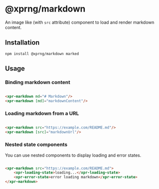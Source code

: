 # @xprng/markdown

An image like (with `src` attribute) component to load and render markdown
content.

## Installation

```shell
npm install @xprng/markdown marked
```

## Usage

### Binding markdown content

```html

<xpr-markdown md="# Markdown"/>
<xpr-markdown [md]="markdownContent"/>
```

### Loading markdown from a URL

```html

<xpr-markdown src="https://example.com/README.md"/>
<xpr-markdown [src]="markdownUrl"/>
```

### Nested state components

You can use nested components to display loading and error states.

```html

<xpr-markdown src="https://example.com/README.md">
    <xpr-loading-state>loading...</xpr-loading-state>
    <xpr-error-state>error loading markdown</xpr-error-state>
</xpr-markdown>
```
